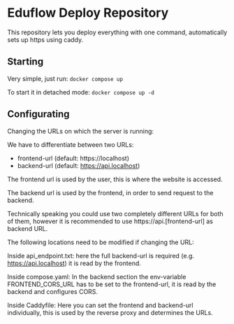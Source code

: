 # Eduflow Deploy Repository
This repository lets you deploy everything with one command, automatically sets up https using caddy.

## Starting
Very simple, just run:
`docker compose up`

To start it in detached mode:
`docker compose up -d`

## Configurating
Changing the URLs on which the server is running:

We have to differentiate between two URLs:

 - frontend-url (default: https://localhost)
 - backend-url (default: https://api.localhost)

The frontend url is used by the user, this is where the website is accessed.

The backend url is used by the frontend, in order to send request to the backend.

Technically speaking you could use two completely different URLs for both of them, however it is recommended to use https://api.\[frontend-url\] as backend URL.

The following locations need to be modified if changing the URL:

Inside api_endpoint.txt: here the full backend-url is required (e.g. https://api.localhost) it is read by the frontend.

Inside compose.yaml: In the backend section the env-variable FRONTEND_CORS_URL has to be set to the frontend-url, it is read by the backend and configures CORS.

Inside Caddyfile: Here you can set the frontend and backend-url individually, this is used by the reverse proxy and determines the URLs.